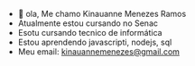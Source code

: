 - 👋 ola, Me chamo Kinauanne Menezes Ramos
-    Atualmente estou cursando no Senac
-    Esotu cursando tecnico de informática
-    Estou aprendendo javascripti, nodejs, sql
-    Meu email: kinauannemenezes@gmail.com

